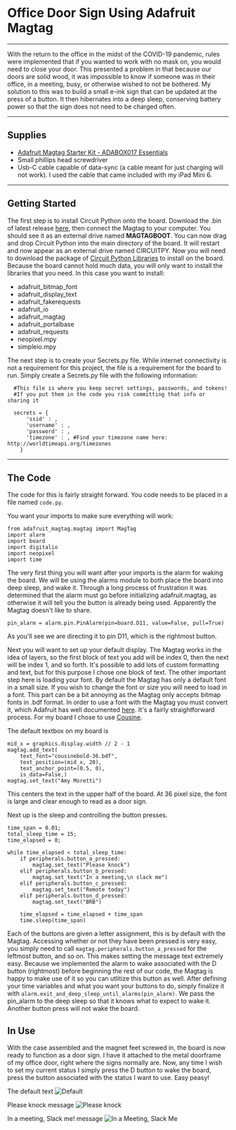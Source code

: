 # Office Door Sign Using Adafruit Magtag

-------------------------

With the return to the office in the midst of the COVID-19 pandemic, rules were implemented that if you wanted to work with no mask on, you would need to close your door.  This presented a problem in that because our doors are solid wood, it was impossible to know if someone was in their office, in a meeting, busy, or otherwise wished to not be bothered.  My solution to this was to build a small e-ink sign that can be updated at the press of a button.  It then hibernates into a deep sleep, conserving battery power so that the sign does not need to be charged often.

-------------------------

## Supplies
- [Adafruit Magtag Starter Kit - ADABOX017 Essentials](https://www.adafruit.com/product/4819)
- Small phillips head screwdriver
- Usb-C cable capable of data-sync (a cable meant for just charging will not work).  I used the cable that came included with my iPad Mini 6.

-------------------------

## Getting Started
The first step is to install Circuit Python onto the board.  Download the .bin of latest release [here](https://circuitpython.org/board/adafruit_magtag_2.9_grayscale/), then connect the Magtag to your computer. You should see it as an external drive named **MAGTAGBOOT**.  You can now drag and drop Circuit Python into the main directory of the board.  It will restart and now appear as an external drive named CIRCUITPY.  Now you will need to download the package of [Circuit Python Libraries](https://circuitpython.org/libraries) to install on the board.  Because the board cannot hold much data, you will only want to install the libraries that you need.  In this case you want to install:
- adafruit_bitmap_font
- adafruit_display_text
- adafruit_fakerequests
- adafruit_io
- adafruit_magtag
- adafruit_portalbase
- adafruit_requests
- neopixel.mpy
- simpleio.mpy

The next step is to create your Secrets.py file.  While internet connectivity is not a requirement for this project, the file is a requirement for the board to run. Simply create a Secrets.py file with the following information:

```
  #This file is where you keep secret settings, passwords, and tokens!
  #If you put them in the code you risk committing that info or sharing it

  secrets = {
      'ssid' : ,
      'username' : ,
      'password' : ,
      'timezone' : , #Find your timezone name here: http://worldtimeapi.org/timezones
    }
```

-------------------------

## The Code

The code for this is fairly straight forward.  You code needs to be placed in a file named `code.py`.

You want your imports to make sure everything will work:
```
from adafruit_magtag.magtag import MagTag
import alarm
import board
import digitalio
import neopixel
import time
```

The very first thing you will want after your imports is the alarm for waking the board.  We will be using the alarms module to both place the board into deep sleep, and wake it.  Through a long process of frustration it was determined that the alarm must go before initializing adafruit.magtag, as otherwise it will tell you the button is already being used.  Apparently the Magtag doesn't like to share.

```pin_alarm = alarm.pin.PinAlarm(pin=board.D11, value=False, pull=True)```

As you'll see we are directing it to pin D11, which is the rightmost button.

Next you will want to set up your default display.  The Magtag works in the idea of layers, so the first block of text you add will be index 0, then the next will be index 1, and so forth.  It's possible to add lots of custom formatting and text, but for this purpose I chose one block of text.  The other important step here is loading your font.  By default the Magtag has only a default font in a small size.  If you wish to change the font or size you will need to load in a font.  This part can be a bit annoying as the Magtag only accepts bitmap fonts in .bdf format.  In order to use a font with the Magtag you must convert it, which Adafruit has well documented [here](https://learn.adafruit.com/custom-fonts-for-pyportal-circuitpython-display/conversion).  It's a fairly straightforward process.  For my board I chose to use [Cousine](https://fonts.google.com/specimen/Cousine).

The default textbox on my board is 
```
mid_x = graphics.display.width // 2 - 1
magtag.add_text(
    text_font="cousinebold-36.bdf",
    text_position=(mid_x, 20),
    text_anchor_point=(0.5, 0),
    is_data=False,)
magtag.set_text("Amy Moretti")
```

This centers the text in the upper half of the board.  At 36 pixel size, the font is large and clear enough to read as a door sign.

Next up is the sleep and controlling the button presses.  

```
time_span = 0.01;
total_sleep_time = 15;
time_elapsed = 0;

while time_elapsed < total_sleep_time:
    if peripherals.button_a_pressed:
        magtag.set_text("Please knock")
    elif peripherals.button_b_pressed:
        magtag.set_text("In a meeting,\n slack me")
    elif peripherals.button_c_pressed:
        magtag.set_text("Remote today")
    elif peripherals.button_d_pressed:
        magtag.set_text("BRB")

    time_elapsed = time_elapsed + time_span
    time.sleep(time_span)
```

Each of the buttons are given a letter assignment, this is by default with the Magtag.  Accessing whether or not they have been pressed is very easy, you simply need to call `magtag.peripherals.button_a_pressed` for the leftmost button, and so on.  This makes setting the message text extremely easy.  Because we implemented the alarm to wake associated with the D button (rightmost) before beginning the rest of our code, the Magtag is happy to make use of it so you can utlitize this button as well.   After defining your time variables and what you want your buttons to do, simply finalize it with `alarm.exit_and_deep_sleep_until_alarms(pin_alarm)`.  We pass the pin_alarm to the deep sleep so that it knows what to expect to wake it.  Another button press will not wake the board.

## In Use

With the case assembled and the magnet feet screwed in, the board is now ready to function as a door sign.  I have it attached to the metal doorframe of my office door, right where the signs normally are.  Now, any time I wish to set my current status I simply press the D button to wake the board, press the button associated with the status I want to use.  Easy peasy!

The default text
![Default](images/default.jpg)

Please knock message
![Please knock](images/knock.jpg)

In a meeting, Slack me! message
![In a Meeting, Slack Me](images/slack.jpg)

